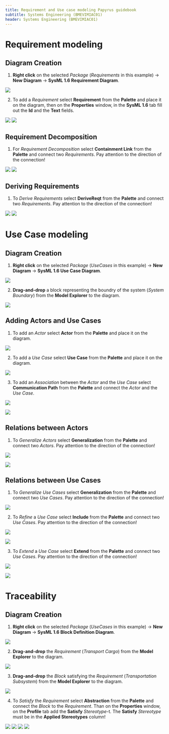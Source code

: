 ```yaml
---
title: Requirement and Use case modeling Papyrus guidebook 
subtitle: Systems Engineering (BMEVIMIAC01)
header: Systems Engineering (BMEVIMIAC01)
---
```



# Requirement modeling

## Diagram Creation

1. **Right click** on the selected _Package_ (_Requirements_ in this example) -> **New Diagram** -> **SysML 1.6 Requirement Diagram**.

![](figs/req-new-diag.png)

2. To add a _Requirement_ select **Requirement** from the **Palette** and place it on the diagram, then on the **Properties** window, in the **SysML 1.6** tab fill out the **Id** and the **Text** fields.

![](figs/req-new-req.png)
![](figs/req-properties.png)

## Requirement Decomposition

1. For _Requirement Decomposition_ select **Containment Link** from the **Palette** and connect two _Requirements_. Pay attention to the direction of the connection!

![](figs/req-containment.png)
![](figs/req-containment2.png)

## Deriving Requirements

1. To _Derive Requirements_ select **DeriveReqt** from the **Palette** and connect two _Requirements_. Pay attention to the direction of the connection!

![](figs/req-derived-req.png)
![](figs/req-derived-req-2.png)


# Use Case modeling

## Diagram Creation

1. **Right click** on the selected _Package_ (_UseCases_ in this example) -> **New Diagram** -> **SysML 1.6 Use Case Diagram**.

![](figs/use-case-new-diag.png)

2. **Drag-and-drop** a block representing the boundry of the system (_System Boundary_) from the **Model Explorer** to the diagram.

![](figs/use-case-system-boundary.png)

## Adding Actors and Use Cases

1. To add an _Actor_ select **Actor** from the **Palette** and place it on the diagram. 

![](figs/use-case-new-actor.png)

2. To add a _Use Case_ select **Use Case** from the **Palette** and place it on the diagram. 

![](figs/use-case-new-uc.png)

3. To add an _Association_ between the _Actor_ and the _Use Case_ select **Communication Path** from the **Palette** and connect the _Actor_ and the _Use Case_. 

![](figs/use-case-actor-uc-assoc.png)

![](figs/use-case-actor-uc-assoc-2.png)

## Relations between Actors

1. To _Generalize_ _Actors_ select **Generalization** from the **Palette** and connect two _Actors_. Pay attention to the direction of the connection!

![](figs/use-case-generalization.png)

![](figs/use-case-generalization-2.png)

## Relations between Use Cases

1. To _Generalize_ _Use Cases_ select **Generalization** from the **Palette** and connect two _Use Cases_. Pay attention to the direction of the connection!

![](figs/use-case-generalization-3.png)

2. To _Refine_ a _Use Case_ select **Include** from the **Palette** and connect two _Use Cases_. Pay attention to the direction of the connection!

![](figs/use-case-include.png)

![](figs/use-case-include-2.png)

3. To _Extend_ a _Use Case_ select **Extend** from the **Palette** and connect two _Use Cases_. Pay attention to the direction of the connection!

![](figs/use-case-extend.png)

![](figs/use-case-extend-2.png)

# Traceability

## Diagram Creation

1. **Right click** on the selected _Package_ (_UseCases_ in this example) -> **New Diagram** -> **SysML 1.6 Block Definition Diagram**.

![](figs/trace-new-diag.png)

2. **Drag-and-drop** the _Requirement_ (_Transport Cargo_) from the **Model Explorer** to the diagram.

![](figs/trace-req-from-me.png)

3. **Drag-and-drop** the _Block_ satisfying the _Requirement_ (_Transportation Subsystem_) from the **Model Explorer** to the diagram.

![](figs/trace-block-from-me.png)

4. To _Satisfy_ the _Requirement_ select **Abstraction** from the **Palette** and connect the _Block_ to the _Requirement_. Than on the **Properties** window, on the **Profile** tab add the **Satisfy** _Stereotype_-t. The **Satisfy** _Stereotype_ must be in the **Applied Stereotypes** column!

![](figs/trace-satisfy.png)
![](figs/trace-satisfy-2.png)
![](figs/trace-satisfy-3.png)
![](figs/trace-satisfy-4.png)